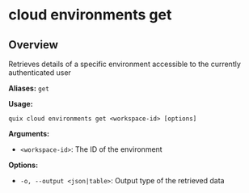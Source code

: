 # cloud environments get

## Overview

Retrieves details of a specific environment accessible to the currently authenticated user

**Aliases:** `get`

**Usage:**

```
quix cloud environments get <workspace-id> [options]
```

**Arguments:**

- `<workspace-id>`: The ID of the environment

**Options:**

- `-o, --output <json|table>`: Output type of the retrieved data

